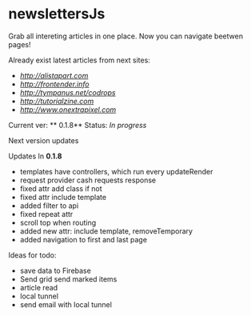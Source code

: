 #  newslettersJs

Grab all intereting articles in one place. Now you can navigate beetwen pages!

Already exist latest articles from next sites:

* *http://alistapart.com*
* *http://frontender.info*
* *http://tympanus.net/codrops*
* *http://tutorialzine.com*
* *http://www.onextrapixel.com*

Current ver: ** 0.1.8** Status: *In progress*

Next version updates

Updates In **0.1.8**

* templates have controllers, which run every updateRender
* request provider cash requests response
* fixed attr add class if not
* fixed attr include template
* added filter to api
* fixed repeat attr
* scroll top when routing
* added new attr: include template, removeTemporary
* added navigation to first and last page

Ideas for todo:

* save data to Firebase
* Send grid send marked items
* article read
* local tunnel
* send email with local tunnel